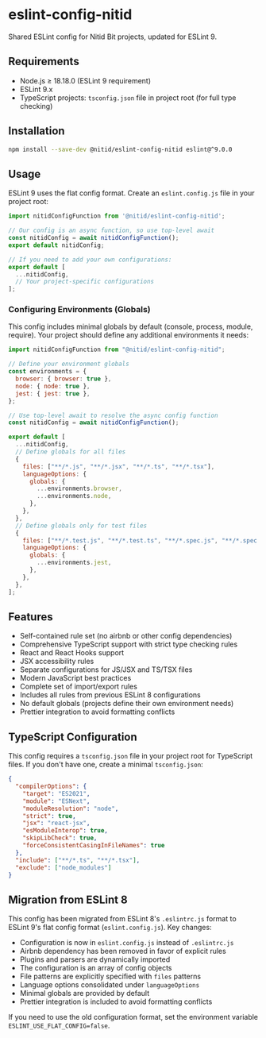 # eslint-config-nitid

Shared ESLint config for Nitid Bit projects, updated for ESLint 9.

## Requirements

- Node.js ≥ 18.18.0 (ESLint 9 requirement)
- ESLint 9.x
- TypeScript projects: `tsconfig.json` file in project root (for full type checking)

## Installation

```bash
npm install --save-dev @nitid/eslint-config-nitid eslint@^9.0.0
```

## Usage

ESLint 9 uses the flat config format. Create an `eslint.config.js` file in your project root:

```js
import nitidConfigFunction from '@nitid/eslint-config-nitid';

// Our config is an async function, so use top-level await
const nitidConfig = await nitidConfigFunction();
export default nitidConfig;

// If you need to add your own configurations:
export default [
  ...nitidConfig,
  // Your project-specific configurations
];
```

### Configuring Environments (Globals)

This config includes minimal globals by default (console, process, module, require). Your project should define any additional environments it needs:

```js
import nitidConfigFunction from "@nitid/eslint-config-nitid";

// Define your environment globals
const environments = {
  browser: { browser: true },
  node: { node: true },
  jest: { jest: true },
};

// Use top-level await to resolve the async config function
const nitidConfig = await nitidConfigFunction();

export default [
  ...nitidConfig,
  // Define globals for all files
  {
    files: ["**/*.js", "**/*.jsx", "**/*.ts", "**/*.tsx"],
    languageOptions: {
      globals: {
        ...environments.browser,
        ...environments.node,
      },
    },
  },
  // Define globals only for test files
  {
    files: ["**/*.test.js", "**/*.test.ts", "**/*.spec.js", "**/*.spec.ts"],
    languageOptions: {
      globals: {
        ...environments.jest,
      },
    },
  },
];
```

## Features

- Self-contained rule set (no airbnb or other config dependencies)
- Comprehensive TypeScript support with strict type checking rules
- React and React Hooks support
- JSX accessibility rules
- Separate configurations for JS/JSX and TS/TSX files
- Modern JavaScript best practices
- Complete set of import/export rules
- Includes all rules from previous ESLint 8 configurations
- No default globals (projects define their own environment needs)
- Prettier integration to avoid formatting conflicts

## TypeScript Configuration

This config requires a `tsconfig.json` file in your project root for TypeScript files. If you don't have one, create a minimal `tsconfig.json`:

```json
{
  "compilerOptions": {
    "target": "ES2021",
    "module": "ESNext",
    "moduleResolution": "node",
    "strict": true,
    "jsx": "react-jsx",
    "esModuleInterop": true,
    "skipLibCheck": true,
    "forceConsistentCasingInFileNames": true
  },
  "include": ["**/*.ts", "**/*.tsx"],
  "exclude": ["node_modules"]
}
```

## Migration from ESLint 8

This config has been migrated from ESLint 8's `.eslintrc.js` format to ESLint 9's flat config format (`eslint.config.js`). Key changes:

- Configuration is now in `eslint.config.js` instead of `.eslintrc.js`
- Airbnb dependency has been removed in favor of explicit rules
- Plugins and parsers are dynamically imported
- The configuration is an array of config objects
- File patterns are explicitly specified with `files` patterns
- Language options consolidated under `languageOptions`
- Minimal globals are provided by default
- Prettier integration is included to avoid formatting conflicts

If you need to use the old configuration format, set the environment variable `ESLINT_USE_FLAT_CONFIG=false`.
